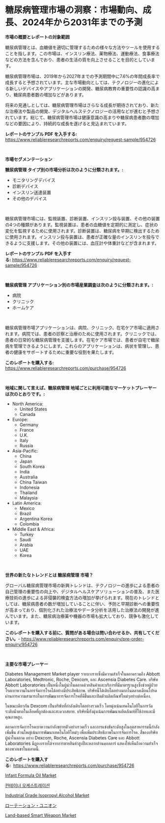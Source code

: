 <p><h1>糖尿病管理市場の洞察：市場動向、成長、2024年から2031年までの予測</h1></p><p><strong>市場の概要とレポートの対象範囲</strong></p>
<p><p>糖尿病管理とは、血糖値を適切に管理するための様々な方法やツールを使用することを指します。この市場は、インスリン療法、薬物療法、運動療法、食事療法などの方法を含んでおり、患者の生活の質を向上させることを目的としています。 </p><p>糖尿病管理市場は、2019年から2027年までの予測期間中に7.6%の年間成長率で成長すると予想されています。主な市場動向としては、テクノロジーの進化による新しいデバイスやアプリケーションの開発、糖尿病教育の重要性の認識の高まり、糖尿病患者数の増加などがあります。</p><p>将来の見通しとしては、糖尿病管理市場はさらなる成長が期待されており、新たな治療法や製品の開発、デジタルヘルステクノロジーの活用などが進むと予想されています。総じて、糖尿病管理市場は健康意識の高まりや糖尿病患者数の増加などの要因により、持続的な成長を遂げると見込まれています。</p></p>
<p><strong>レポートのサンプル PDF を入手する:</strong> <a href="https://www.reliableresearchreports.com/enquiry/request-sample/954726">https://www.reliableresearchreports.com/enquiry/request-sample/954726</a></p>
<p>&nbsp;</p>
<p><strong>市場セグメンテーション</strong></p>
<p><strong>糖尿病管理 タイプ別の市場分析は次のように分類されます。:</strong></p>
<p><ul><li>モニタリングデバイス</li><li>診断デバイス</li><li>インスリン送達装置</li><li>その他のデバイス</li></ul></p>
<p>&nbsp;</p>
<p><p>糖尿病管理市場には、監視装置、診断装置、インスリン投与装置、その他の装置の4つの種類があります。監視装置は、患者の血糖値を定期的に測定し、症状の変化を監視するために使用されます。診断装置は、糖尿病を早期に検出するために使用されます。インスリン投与装置は、患者が正確な量のインスリンを投与できるように支援します。その他の装置には、血圧計や体重計などが含まれます。</p></p>
<p><strong>レポートのサンプル PDF を入手する:</strong>&nbsp;<a href="https://www.reliableresearchreports.com/enquiry/request-sample/954726">https://www.reliableresearchreports.com/enquiry/request-sample/954726</a></p>
<p>&nbsp;</p>
<p><strong> 糖尿病管理 アプリケーション別の市場産業調査は次のように分類されます。:</strong></p>
<p><ul><li>病院</li><li>クリニック</li><li>ホームケア</li></ul></p>
<p>&nbsp;</p>
<p><p>糖尿病管理市場アプリケーションは、病院、クリニック、在宅ケア市場に適用されます。病院では、患者の診察と治療のために使用されます。クリニックでは、患者の日常的な糖尿病管理を支援します。在宅ケア市場では、患者が自宅で糖尿病を管理できるようにします。これらのアプリケーションは、病状を管理し、患者の健康をサポートするために重要な役割を果たします。</p></p>
<p><strong>このレポートを購入する:</strong>&nbsp; <a href="https://www.reliableresearchreports.com/purchase/954726">https://www.reliableresearchreports.com/purchase/954726</a></p>
<p>&nbsp;</p>
<p><strong>地域に関して言えば、糖尿病管理 地域ごとに利用可能なマーケットプレーヤーは次のとおりです。:</strong></p>
<p><ul>
    <li>
        North America:
        <ul>
            <li>United States</li>
            <li>Canada</li>
        </ul>
    </li>
    <li>
        Europe:
        <ul>
            <li>Germany</li>
            <li>France</li>
            <li>U.K.</li>
            <li>Italy</li>
            <li>Russia</li>
        </ul>
    </li>
    <li>
        Asia-Pacific:
        <ul>
            <li>China</li>
            <li>Japan</li>
            <li>South Korea</li>
            <li>India</li>
            <li>Australia</li>
            <li>China Taiwan</li>
            <li>Indonesia</li>
            <li>Thailand</li>
            <li>Malaysia</li>
        </ul>
    </li>
    <li>
        Latin America:
        <ul>
            <li>Mexico</li>
            <li>Brazil</li>
            <li>Argentina Korea</li>
            <li>Colombia</li>
        </ul>
    </li>
    <li>
        Middle East & Africa:
        <ul>
            <li>Turkey</li>
            <li>Saudi</li>
            <li>Arabia</li>
            <li>UAE</li>
            <li>Korea</li>
        </ul>
    </li>
    </ul></p>
<p>&nbsp;</p>
<p><strong>世界の新たなトレンドとは 糖尿病管理 市場？</strong></p>
<p><p>グローバル糖尿病管理市場の新興トレンドは、テクノロジーの進歩による患者の自己管理の重要性の向上や、デジタルヘルスケアソリューションの普及、また医療技術の進歩による非侵襲的検査方法の増加が挙げられます。現在のトレンドとしては、糖尿病患者の数が増加していることに伴い、予防と早期診断への重要性が高まっており、個別化された治療法やデータ分析を活用した治療法の開発が進んでいます。また、糖尿病治療薬や機器の市場も拡大しており、競争も激化しています。</p></p>
<p><strong>このレポートを購入する前に、質問がある場合は問い合わせるか、共有してください。</strong>- <a href="https://www.reliableresearchreports.com/enquiry/pre-order-enquiry/954726">https://www.reliableresearchreports.com/enquiry/pre-order-enquiry/954726</a></p>
<p>&nbsp;</p>
<p><strong>主要な市場プレーヤー</strong></p>
<p><p>Diabetes Management Market player รายบางรายซึ่งมีความสําเร็จในตลาดรวมถึง Abbott Laboratories, Medtronic, Roche, Dexcom, และ Ascensia Diabetes Care. บริษัท Abbott Laboratories เป็นหนึ่งในผู้นําในตลาดด้วยสินค้าและบริการที่มีมาตรฐานสูงซึ่งช่วยผู้ป่วยโรคเบาหวานในการจัดการโรคได้อย่างมีประสิทธิภาพ. บริษัทนี้ได้เติบโตอย่างมากในตลาดเดือนโปรดผ่านการความสามารถในการพัฒนาการจัดการโรคที่ดีขึ้นและเปิดตัวผลิตภัณฑ์ใหม่ๆอย่างต่อเนื่อง.</p><p>ในขณะเดียวกัน Dexcom เป็นบริษัทที่กําลังเติบโตอย่างรวดเร็ว โดยมุ่งเน้นเทคโนโลยีในการวัดระดับน้ำตาลในเลือดที่ถูกต้องและสะดวกสบาย. บริษัทนี้ยังมุ่งเน้นการพัฒนาผลิตภัณฑ์ที่ใช้ง่ายและมีคุณภาพสูง.</p><p>ตลาดการจัดการโรคเบาหวานกําลังขยายตัวอย่างรวดเร็ว และการแข่งขันระดับสูงในอุตสาหกรรมนี้กําลังเพิ่มขึ้น ส่วนใหญ่เน้นการพัฒนาเทคโนโลยีใหม่ๆ เพื่อเพิ่มประสิทธิภาพในการจัดการโรค. สี่ของบริษัทผู้นําในตลาด อย่าง Dexcom, Roche, Ascensia Diabetes Care และ Abbott Laboratories มีฎองงรายได้จากการขายสินค้าสูงปีละหลายล้านดอลลาร์ แสดงให้เห็นถึงความสําเร็จของพวกเขาในตลาดนี้.</p></p>
<p><strong>このレポートを購入する:</strong>&nbsp;&nbsp;<a href="https://www.reliableresearchreports.com/purchase/954726">https://www.reliableresearchreports.com/purchase/954726</a></p>
<p><p><a href="https://forested-sushi-9b0.notion.site/Infant-Formula-Oil-Market-Size-and-Growth-Market-Segmentation-Regional-and-Country-Breakdowns-and-2d253f0d1f00449792c253c35cd3d599">Infant Formula Oil Market</a></p><p><a href="https://github.com/vs2869dizt0/Market-Research-Report-List-1/blob/main/8411399185221.md">컨테이너 오케스트레이션</a></p><p><a href="https://github.com/gdfhhhj/Market-Research-Report-List-3/blob/main/industrial-grade-isopropyl-alcohol-market.md">Industrial Grade Isopropyl Alcohol Market</a></p><p><a href="https://medium.com/@hardee896/%E5%9B%9E%E8%BB%A2%E3%83%A6%E3%83%8B%E3%82%AA%E3%83%B3%E5%B8%82%E5%A0%B4%E8%A6%8F%E6%A8%A1%E3%81%AF-%E3%82%B0%E3%83%AD%E3%83%BC%E3%83%90%E3%83%AB%E7%94%A3%E6%A5%AD%E3%81%AB%E3%81%8A%E3%81%91%E3%82%8B%E6%9C%80%E9%81%A9%E3%81%AA%E3%83%9E%E3%83%BC%E3%82%B1%E3%83%86%E3%82%A3%E3%83%B3%E3%82%B0%E3%83%81%E3%83%A3%E3%83%8D%E3%83%AB%E3%82%92%E7%A4%BA%E3%81%97%E3%81%A6%E3%81%84%E3%81%BE%E3%81%99-c5a4be454eed">ローテーション・ユニオン</a></p><p><a href="https://github.com/RichRobinson5/Market-Research-Report-List-4/blob/main/land-based-smart-weapon-market.md">Land-based Smart Weapon Market</a></p></p>